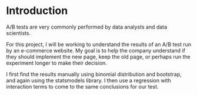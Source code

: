 # Introduction

A/B tests are very commonly performed by data analysts and data scientists.

For this project, I will be working to understand the results of an A/B test run by an e-commerce website. My goal is to help the company understand if they should implement the new page, keep the old page, or perhaps run the experiment longer to make their decision.

I first find the results manually using binomial distribution and bootstrap, and again using the statsmodels library.
I then use a regression with interaction terms to come to the same conclusions for our test.
